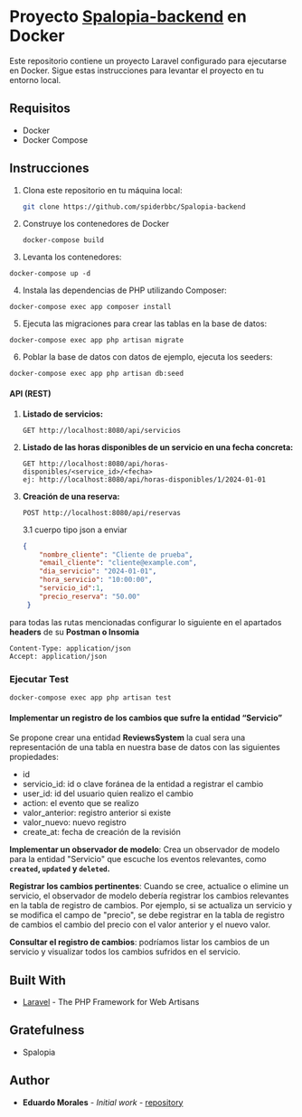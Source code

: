 # Proyecto [Spalopia-backend](https://github.com/spiderbbc/Spalopia-backend) en Docker

Este repositorio contiene un proyecto Laravel configurado para ejecutarse en Docker. Sigue estas instrucciones para levantar el proyecto en tu entorno local.

## Requisitos

- Docker
- Docker Compose

## Instrucciones

1. Clona este repositorio en tu máquina local:

   ```bash
   git clone https://github.com/spiderbbc/Spalopia-backend

2. Construye los contenedores de Docker

   ```
   docker-compose build
   ```

3.  Levanta los contenedores:

   ```
   docker-compose up -d
   ```

4.  Instala las dependencias de PHP utilizando Composer:

   ```
   docker-compose exec app composer install
   ```

5.  Ejecuta las migraciones para crear las tablas en la base de datos:

   ```
   docker-compose exec app php artisan migrate
   ```

6.  Poblar la base de datos con datos de ejemplo, ejecuta los seeders:

   ```
   docker-compose exec app php artisan db:seed
   ```



#### API (REST) 

 1. **Listado de servicios:**

    ```
    GET http://localhost:8080/api/servicios
    ```

 2. **Listado de las horas disponibles de un servicio en una fecha concreta:**

    ```
    GET http://localhost:8080/api/horas-disponibles/<service_id>/<fecha>
    ej: http://localhost:8080/api/horas-disponibles/1/2024-01-01
    ```

 3. **Creación de una reserva:**

    ```
    POST http://localhost:8080/api/reservas
    ```

    3.1 cuerpo tipo json a enviar

    ```json
    {
        "nombre_cliente": "Cliente de prueba",
        "email_cliente": "cliente@example.com",
        "dia_servicio": "2024-01-01",
        "hora_servicio": "10:00:00",
    	"servicio_id":1,
    	"precio_reserva": "50.00"
     }
    ```

    

para todas las rutas mencionadas configurar lo siguiente en el apartados **headers** de su **Postman o Insomia**

```
Content-Type: application/json
Accept: application/json
```





### Ejecutar Test

```
docker-compose exec app php artisan test
```



####  Implementar un registro de los cambios que sufre la entidad “Servicio”

Se propone crear una entidad **ReviewsSystem** la cual sera una representación de una tabla en nuestra base de datos con las siguientes propiedades:

- id 
- servicio_id: id o clave foránea de la entidad a registrar el cambio
- user_id: id del usuario quien realizo el cambio
- action: el evento que se realizo
- valor_anterior: registro anterior si existe
- valor_nuevo: nuevo registro
- create_at: fecha de creación de la revisión



**Implementar un observador de modelo**: Crea un observador de modelo para la entidad "Servicio" que escuche los eventos relevantes, como **`created`, `updated` y `deleted`.** 

**Registrar los cambios pertinentes**: Cuando se cree, actualice o elimine un servicio, el observador de modelo debería registrar los cambios relevantes en la tabla de registro de cambios. Por ejemplo, si se actualiza un servicio y se modifica el campo de "precio", se debe registrar en la tabla de registro de cambios el cambio del precio con el valor anterior y el nuevo valor.

**Consultar el registro de cambios**: podríamos listar los cambios de un servicio y visualizar todos los cambios sufridos en el servicio.











## Built With



- [Laravel](https://laravel.com/) - The PHP Framework for Web Artisans

## Gratefulness



- Spalopia

## Author



- **Eduardo Morales** - *Initial work* - [repository](https://github.com/spiderbbc/Spalopia-backend)

